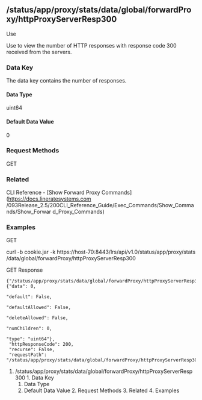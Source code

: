 ## /status/app/proxy/stats/data/global/forwardProxy/httpProxyServerResp300

Use

Use to view the number of HTTP responses with response code 300 received from
the servers.

### Data Key

The data key contains the number of responses.

#### Data Type

uint64

#### Default Data Value

0

### Request Methods

GET

### Related

CLI Reference - [Show Forward Proxy Commands](https://docs.lineratesystems.com
/093Release_2.5/200CLI_Reference_Guide/Exec_Commands/Show_Commands/Show_Forwar
d_Proxy_Commands)

### Examples

GET

curl -b cookie.jar -k https://host-70:8443/lrs/api/v1.0/status/app/proxy/stats
/data/global/forwardProxy/httpProxyServerResp300

GET Response

    
    {"/status/app/proxy/stats/data/global/forwardProxy/httpProxyServerResp300": {"data": 0,
                                                                                  "default": False,
                                                                                  "defaultAllowed": False,
                                                                                  "deleteAllowed": False,
                                                                                  "numChildren": 0,
                                                                                  "type": "uint64"},
     "httpResponseCode": 200,
     "recurse": False,
     "requestPath": "/status/app/proxy/stats/data/global/forwardProxy/httpProxyServerResp300"}
    

  1. /status/app/proxy/stats/data/global/forwardProxy/httpProxyServerResp300
    1. Data Key
      1. Data Type
      2. Default Data Value
    2. Request Methods
    3. Related
    4. Examples

